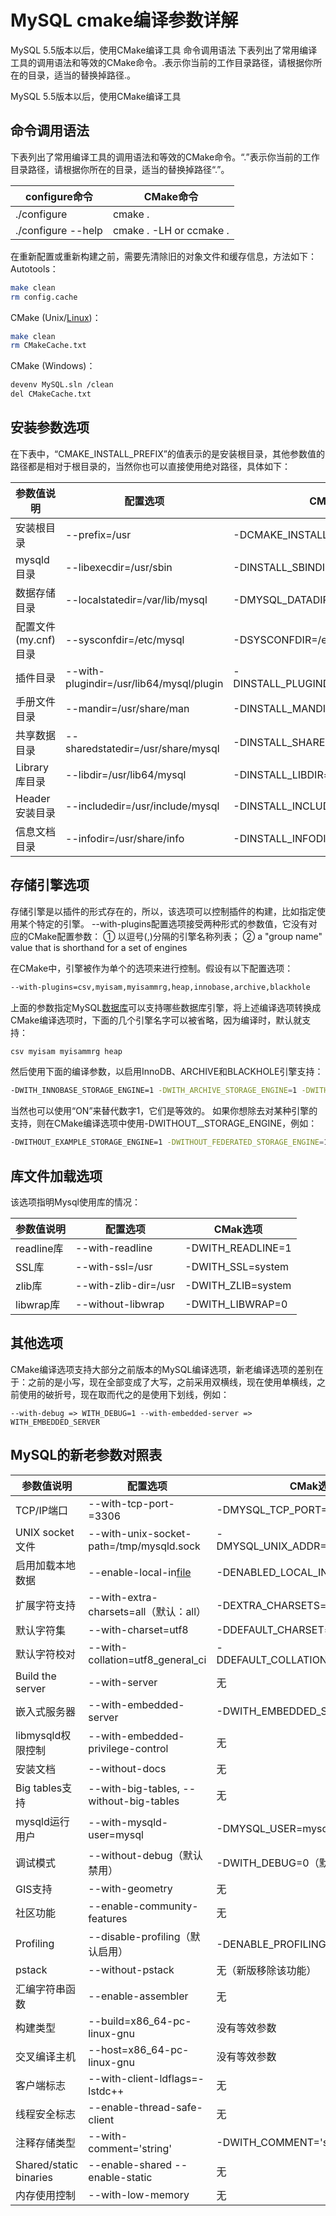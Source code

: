 # MySQL cmake编译参数详解

MySQL 5.5版本以后，使用CMake编译工具 命令调用语法 下表列出了常用编译工具的调用语法和等效的CMake命令。.表示你当前的工作目录路径，请根据你所在的目录，适当的替换掉路径.。

MySQL 5.5版本以后，使用CMake编译工具

## **命令调用语法**

下表列出了常用编译工具的调用语法和等效的CMake命令。“.”表示你当前的工作目录路径，请根据你所在的目录，适当的替换掉路径“.”。

| configure命令      | CMake命令               |
| ------------------ | ----------------------- |
| ./configure        | cmake .                 |
| ./configure --help | cmake . -LH or ccmake . |

在重新配置或重新构建之前，需要先清除旧的对象文件和缓存信息，方法如下：
Autotools：

```bash
make clean 
rm config.cache
```

CMake (Unix/[Linux](http://www.linuxeye.com/))：

```bash
make clean 
rm CMakeCache.txt
```

CMake (Windows)：

```bash
devenv MySQL.sln /clean 
del CMakeCache.txt
```

## **安装参数选项**

在下表中，“CMAKE_INSTALL_PREFIX”的值表示的是安装根目录，其他参数值的路径都是相对于根目录的，当然你也可以直接使用绝对路径，具体如下：

| 参数值说明           | 配置选项                                 | CMak选项                               |
| -------------------- | ---------------------------------------- | -------------------------------------- |
| 安装根目录           | --prefix=/usr                            | -DCMAKE_INSTALL_PREFIX=/usr            |
| mysqld目录           | --libexecdir=/usr/sbin                   | -DINSTALL_SBINDIR=sbin                 |
| 数据存储目录         | --localstatedir=/var/lib/mysql           | -DMYSQL_DATADIR=/var/lib/mysql         |
| 配置文件(my.cnf)目录 | --sysconfdir=/etc/mysql                  | -DSYSCONFDIR=/etc/mysql                |
| 插件目录             | --with-plugindir=/usr/lib64/mysql/plugin | -DINSTALL_PLUGINDIR=lib64/mysql/plugin |
| 手册文件目录         | --mandir=/usr/share/man                  | -DINSTALL_MANDIR=share/man             |
| 共享数据目录         | --sharedstatedir=/usr/share/mysql        | -DINSTALL_SHAREDIR=share               |
| Library库目录        | --libdir=/usr/lib64/mysql                | -DINSTALL_LIBDIR=lib64/mysql           |
| Header安装目录       | --includedir=/usr/include/mysql          | -DINSTALL_INCLUDEDIR=include/mysql     |
| 信息文档目录         | --infodir=/usr/share/info                | -DINSTALL_INFODIR=share/info           |

## **存储引擎选项**

存储引擎是以插件的形式存在的，所以，该选项可以控制插件的构建，比如指定使用某个特定的引擎。
--with-plugins配置选项接受两种形式的参数值，它没有对应的CMake配置参数：
① 以逗号(,)分隔的引擎名称列表；
② a "group name" value that is shorthand for a set of engines

在CMake中，引擎被作为单个的选项来进行控制。假设有以下配置选项：

```bash
--with-plugins=csv,myisam,myisammrg,heap,innobase,archive,blackhole
```

上面的参数指定MySQL[数据库](http://www.linuxeye.com/database/)可以支持哪些数据库引擎，将上述编译选项转换成CMake编译选项时，下面的几个引擎名字可以被省略，因为编译时，默认就支持：

```bash
csv myisam myisammrg heap
```

然后使用下面的编译参数，以启用InnoDB、ARCHIVE和BLACKHOLE引擎支持：

```bash
-DWITH_INNOBASE_STORAGE_ENGINE=1 -DWITH_ARCHIVE_STORAGE_ENGINE=1 -DWITH_BLACKHOLE_STORAGE_ENGINE=1
```

当然也可以使用“ON”来替代数字1，它们是等效的。
如果你想除去对某种引擎的支持，则在CMake编译选项中使用-DWITHOUT_<ENGINE>_STORAGE_ENGINE，例如：

```bash
-DWITHOUT_EXAMPLE_STORAGE_ENGINE=1 -DWITHOUT_FEDERATED_STORAGE_ENGINE=1 -DWITHOUT_PARTITION_STORAGE_ENGINE=1
```

## **库文件加载选项**

该选项指明Mysql使用库的情况：

| 参数值说明 | 配置选项             | CMak选项           |
| ---------- | -------------------- | ------------------ |
| readline库 | --with-readline      | -DWITH_READLINE=1  |
| SSL库      | --with-ssl=/usr      | -DWITH_SSL=system  |
| zlib库     | --with-zlib-dir=/usr | -DWITH_ZLIB=system |
| libwrap库  | --without-libwrap    | -DWITH_LIBWRAP=0   |

## **其他选项**

CMake编译选项支持大部分之前版本的MySQL编译选项，新老编译选项的差别在于：之前的是小写，现在全部变成了大写，之前采用双横线，现在使用单横线，之前使用的破折号，现在取而代之的是使用下划线，例如：

```pretty
--with-debug => WITH_DEBUG=1 --with-embedded-server => WITH_EMBEDDED_SERVER
```



## **MySQL的新老参数对照表**

| 参数值说明             | 配置选项                                                     | CMak选项                            |
| ---------------------- | ------------------------------------------------------------ | ----------------------------------- |
| TCP/IP端口             | --with-tcp-port-=3306                                        | -DMYSQL_TCP_PORT=3306               |
| UNIX socket文件        | --with-unix-socket-path=/tmp/mysqld.sock                     | -DMYSQL_UNIX_ADDR=/tmp/mysqld.sock  |
| 启用加载本地数据       | --enable-local-in[file](http://www.linuxeye.com/command/file.html) | -DENABLED_LOCAL_INFILE=1            |
| 扩展字符支持           | --with-extra-charsets=all（默认：all）                       | -DEXTRA_CHARSETS=all（默认：all）   |
| 默认字符集             | --with-charset=utf8                                          | -DDEFAULT_CHARSET=utf8              |
| 默认字符校对           | --with-collation=utf8_general_ci                             | -DDEFAULT_COLLATION=utf8_general_ci |
| Build the server       | --with-server                                                | 无                                  |
| 嵌入式服务器           | --with-embedded-server                                       | -DWITH_EMBEDDED_SERVER=1            |
| libmysqld权限控制      | --with-embedded-privilege-control                            | 无                                  |
| 安装文档               | --without-docs                                               | 无                                  |
| Big tables支持         | --with-big-tables, --without-big-tables                      | 无                                  |
| mysqld运行用户         | --with-mysqld-user=mysql                                     | -DMYSQL_USER=mysql                  |
| 调试模式               | --without-debug（默认禁用）                                  | -DWITH_DEBUG=0（默认禁用）          |
| GIS支持                | --with-geometry                                              | 无                                  |
| 社区功能               | --enable-community-features                                  | 无                                  |
| Profiling              | --disable-profiling（默认启用）                              | -DENABLE_PROFILING=0（默认启用）    |
| pstack                 | --without-pstack                                             | 无（新版移除该功能）                |
| 汇编字符串函数         | --enable-assembler                                           | 无                                  |
| 构建类型               | --build=x86_64-pc-linux-gnu                                  | 没有等效参数                        |
| 交叉编译主机           | --host=x86_64-pc-linux-gnu                                   | 没有等效参数                        |
| 客户端标志             | --with-client-ldflags=-lstdc++                               | 无                                  |
| 线程安全标志           | --enable-thread-safe-client                                  | 无                                  |
| 注释存储类型           | --with-comment='string'                                      | -DWITH_COMMENT='string'             |
| Shared/static binaries | --enable-shared --enable-static                              | 无                                  |
| 内存使用控制           | --with-low-memory                                            | 无                                  |
